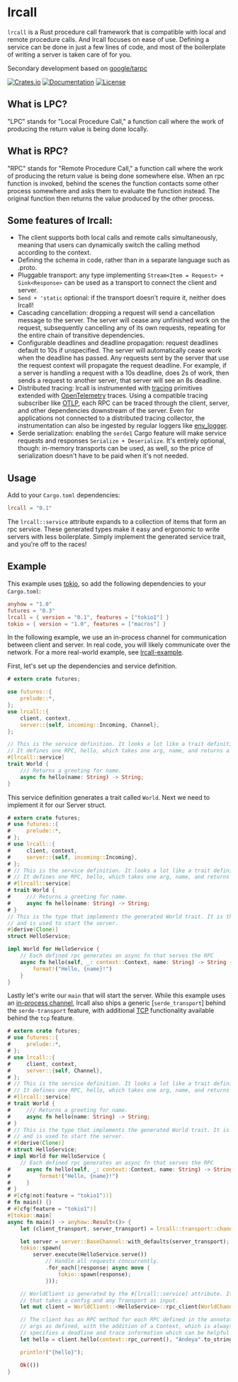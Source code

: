 # lrcall

`lrcall` is a Rust procedure call framework that is compatible with local and remote procedure calls.
And lrcall focuses on ease of use. Defining a
service can be done in just a few lines of code, and most of the boilerplate of
writing a server is taken care of for you.

Secondary development based on [google/tarpc](https://github.com/google/tarpc)

[![Crates.io](https://img.shields.io/crates/v/lrcall)](https://crates.io/crates/lrcall)
[![Documentation](https://shields.io/docsrs/lrcall)](https://docs.rs/lrcall)
[![License](https://img.shields.io/crates/l/lrcall)](https://github.com/andeya/lrcall/blob/main/lrcall/LICENSE)

## What is LPC?

"LPC" stands for "Local Procedure Call," a function call where the work of
producing the return value is being done locally.

## What is RPC?

"RPC" stands for "Remote Procedure Call," a function call where the work of
producing the return value is being done somewhere else. When an rpc function is
invoked, behind the scenes the function contacts some other process somewhere
and asks them to evaluate the function instead. The original function then
returns the value produced by the other process.

## Some features of lrcall:

-   The client supports both local calls and remote calls simultaneously, meaning that users can dynamically switch the calling method according to the context.
-   Defining the schema in code, rather than in a separate language such as .proto.
-   Pluggable transport: any type implementing `Stream<Item = Request> + Sink<Response>` can be used as a transport to connect the client and server.
-   `Send + 'static` optional: if the transport doesn't require it, neither does lrcall!
-   Cascading cancellation: dropping a request will send a cancellation message to the server. The server will cease any unfinished work on the request, subsequently cancelling any of its own
    requests, repeating for the entire chain of transitive dependencies.
-   Configurable deadlines and deadline propagation: request deadlines default to 10s if unspecified. The server will automatically cease work when the deadline has passed. Any requests sent by the
    server that use the request context will propagate the request deadline. For example, if a server is handling a request with a 10s deadline, does 2s of work, then sends a request to another
    server, that server will see an 8s deadline.
-   Distributed tracing: lrcall is instrumented with [tracing](https://github.com/tokio-rs/tracing) primitives extended with [OpenTelemetry](https://opentelemetry.io/) traces. Using a compatible tracing
    subscriber like [OTLP](https://github.com/open-telemetry/opentelemetry-rust/tree/main/opentelemetry-otlp), each RPC can be traced through the client, server, and other dependencies downstream of
    the server. Even for applications not connected to a distributed tracing collector, the instrumentation can also be ingested by regular loggers like [env_logger](https://github.com/env-logger-rs/env_logger/).
-   Serde serialization: enabling the `serde1` Cargo feature will make service requests and responses `Serialize + Deserialize`. It's entirely optional, though: in-memory transports can be used, as
    well, so the price of serialization doesn't have to be paid when it's not needed.

## Usage

Add to your `Cargo.toml` dependencies:

```toml
lrcall = "0.1"
```

The `lrcall::service` attribute expands to a collection of items that form an rpc service.
These generated types make it easy and ergonomic to write servers with less boilerplate.
Simply implement the generated service trait, and you're off to the races!

## Example

This example uses [tokio](https://tokio.rs), so add the following dependencies to
your `Cargo.toml`:

```toml
anyhow = "1.0"
futures = "0.3"
lrcall = { version = "0.1", features = ["tokio1"] }
tokio = { version = "1.0", features = ["macros"] }
```

In the following example, we use an in-process channel for communication between
client and server. In real code, you will likely communicate over the network.
For a more real-world example, see [lrcall-example](lrcall-example).

First, let's set up the dependencies and service definition.

```rust
# extern crate futures;

use futures::{
    prelude::*,
};
use lrcall::{
    client, context,
    server::{self, incoming::Incoming, Channel},
};

// This is the service definition. It looks a lot like a trait definition.
// It defines one RPC, hello, which takes one arg, name, and returns a String.
#[lrcall::service]
trait World {
    /// Returns a greeting for name.
    async fn hello(name: String) -> String;
}
```

This service definition generates a trait called `World`. Next we need to
implement it for our Server struct.

```rust
# extern crate futures;
# use futures::{
#     prelude::*,
# };
# use lrcall::{
#     client, context,
#     server::{self, incoming::Incoming},
# };
# // This is the service definition. It looks a lot like a trait definition.
# // It defines one RPC, hello, which takes one arg, name, and returns a String.
# #[lrcall::service]
# trait World {
#     /// Returns a greeting for name.
#     async fn hello(name: String) -> String;
# }
// This is the type that implements the generated World trait. It is the business logic
// and is used to start the server.
#[derive(Clone)]
struct HelloService;

impl World for HelloService {
    // Each defined rpc generates an async fn that serves the RPC
    async fn hello(self, _: context::Context, name: String) -> String {
        format!("Hello, {name}!")
    }
}
```

Lastly let's write our `main` that will start the server. While this example uses an
[in-process channel](transport::channel), lrcall also ships a generic [`serde_transport`]
behind the `serde-transport` feature, with additional [TCP](serde_transport::tcp) functionality
available behind the `tcp` feature.

```rust
# extern crate futures;
# use futures::{
#     prelude::*,
# };
# use lrcall::{
#     client, context,
#     server::{self, Channel},
# };
# // This is the service definition. It looks a lot like a trait definition.
# // It defines one RPC, hello, which takes one arg, name, and returns a String.
# #[lrcall::service]
# trait World {
#     /// Returns a greeting for name.
#     async fn hello(name: String) -> String;
# }
# // This is the type that implements the generated World trait. It is the business logic
# // and is used to start the server.
# #[derive(Clone)]
# struct HelloService;
# impl World for HelloService {
    // Each defined rpc generates an async fn that serves the RPC
#     async fn hello(self, _: context::Context, name: String) -> String {
#         format!("Hello, {name}!")
#     }
# }
# #[cfg(not(feature = "tokio1"))]
# fn main() {}
# #[cfg(feature = "tokio1")]
#[tokio::main]
async fn main() -> anyhow::Result<()> {
    let (client_transport, server_transport) = lrcall::transport::channel::unbounded();

    let server = server::BaseChannel::with_defaults(server_transport);
    tokio::spawn(
        server.execute(HelloService.serve())
            // Handle all requests concurrently.
            .for_each(|response| async move {
                tokio::spawn(response);
            }));

    // WorldClient is generated by the #[lrcall::service] attribute. It has a constructor `new`
    // that takes a config and any Transport as input.
    let mut client = WorldClient::<HelloService>::rpc_client(WorldChannel::spawn(client::Config::default(), client_transport));

    // The client has an RPC method for each RPC defined in the annotated trait. It takes the same
    // args as defined, with the addition of a Context, which is always the first arg. The Context
    // specifies a deadline and trace information which can be helpful in debugging requests.
    let hello = client.hello(context::rpc_current(), "Andeya".to_string()).await?;

    println!("{hello}");

    Ok(())
}
```
